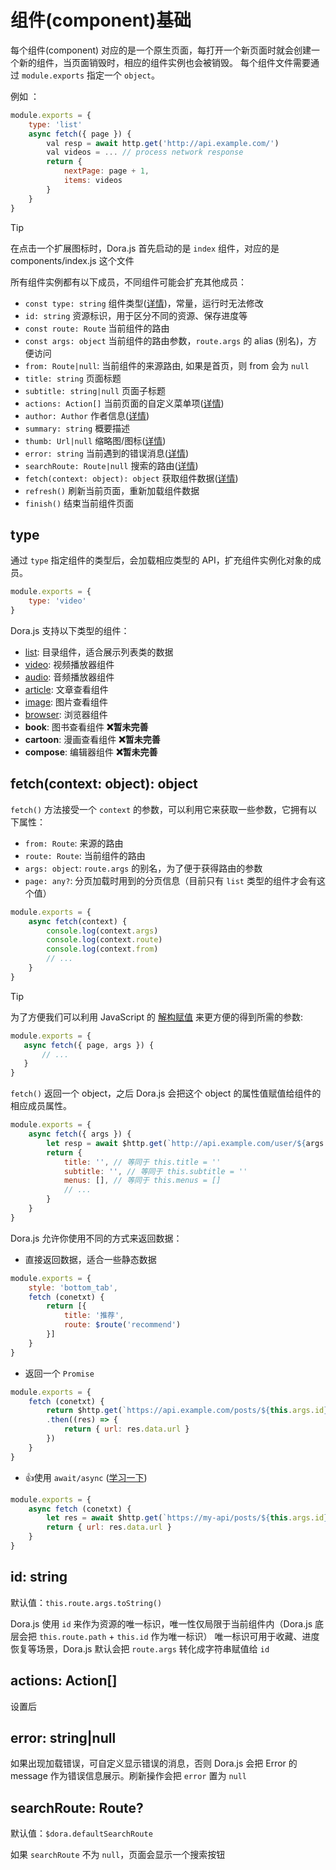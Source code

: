 # 组件(component)基础

每个组件(component) 对应的是一个原生页面，每打开一个新页面时就会创建一个新的组件，当页面销毁时，相应的组件实例也会被销毁。
每个组件文件需要通过 `module.exports` 指定一个 `object`。

例如 ：
```javascript
module.exports = {
    type: 'list'
    async fetch({ page }) {
        val resp = await http.get('http://api.example.com/')
        val videos = ... // process network response
        return {
            nextPage: page + 1,
            items: videos
        }
    }
}
```
> [!TIP]
> 在点击一个扩展图标时，Dora.js 首先启动的是 `index` 组件，对应的是 components/index.js 这个文件

<!-- 
> [!TIP]
> 下面的“自动继承”的意思是这些属性值可以从点击时的列表条目属性继承下来，比如你是从一个 `title` 为 'Hello World' 的列表条目点击进入这个组件的，那么这个组件的 `title` 在初始化时候就会设置为 'Hello World'。"n/a" 表示列表条目没有这个属性，无法继承。 -->

所有组件实例都有以下成员，不同组件可能会扩充其他成员：
 - `const type: string` 组件类型([详情](#type))，常量，运行时无法修改
 - `id: string` 资源标识，用于区分不同的资源、保存进度等
 - `const route: Route` 当前组件的路由
 - `const args: object` 当前组件的路由参数，`route.args` 的 alias (别名)，方便访问
 - `from: Route|null`: 当前组件的来源路由, 如果是首页，则 from 会为 `null`
 - `title: string` 页面标题
 - `subtitle: string|null` 页面子标题
 - `actions: Action[]` 当前页面的自定义菜单项([详情](#actions))
 - `author: Author` 作者信息([详情](api/struct#author))
 - `summary: string` 概要描述
 - `thumb: Url|null` 缩略图/图标([详情](api/struct#url))
 - `error: string` 当前遇到的错误消息([详情](#error-stringnull))
 - `searchRoute: Route|null` 搜索的路由([详情](#searchroute-route))
 - `fetch(context: object): object` 获取组件数据([详情](#fetchcontext-object-object))
 - `refresh()` 刷新当前页面，重新加载组件数据
 - `finish()` 结束当前组件页面
 
## type

通过 `type` 指定组件的类型后，会加载相应类型的 API，扩充组件实例化对象的成员。
```javascript
module.exports = {
    type: 'video'
}
```
Dora.js 支持以下类型的组件：
 - [list](/component/list): 目录组件，适合展示列表类的数据
 - [video](/component/video): 视频播放器组件
 - [audio](/component/audio): 音频播放器组件
 - [article](/component/article): 文章查看组件
 - [image](/component/image): 图片查看组件
 - [browser](/component/browser): 浏览器组件
 - __book__: 图书查看组件 **❌暂未完善**
 - __cartoon__: 漫画查看组件 **❌暂未完善**
 - __compose__: 编辑器组件 **❌暂未完善**


## fetch(context: object): object

`fetch()` 方法接受一个 `context` 的参数，可以利用它来获取一些参数，它拥有以下属性：
 - `from: Route`: 来源的路由
 - `route: Route`: 当前组件的路由
 - `args: object`: `route.args` 的别名，为了便于获得路由的参数
 - `page: any?`: 分页加载时用到的分页信息（目前只有 `list` 类型的组件才会有这个值）
```javascript
module.exports = {
    async fetch(context) {
        console.log(context.args)
        console.log(context.route)
        console.log(context.from)
        // ...
    }
}
```
> [!TIP]
> 为了方便我们可以利用 JavaScript 的 [解构赋值](https://developer.mozilla.org/zh-CN/docs/Web/JavaScript/Reference/Operators/Destructuring_assignment#%E8%A7%A3%E6%9E%84%E5%AF%B9%E8%B1%A1) 来更方便的得到所需的参数:
> ```javascript
> module.exports = {
>    async fetch({ page, args }) {
>        // ...
>    }
> }
>```

`fetch()` 返回一个 object，之后 Dora.js 会把这个 object 的属性值赋值给组件的相应成员属性。

```javascript
module.exports = {
    async fetch({ args }) {
        let resp = await $http.get(`http://api.example.com/user/${args.uid}`)
        return {
            title: '', // 等同于 this.title = ''
            subtitle: '', // 等同于 this.subtitle = ''
            menus: [], // 等同于 this.menus = []
            // ...
        }
    }
}
```
Dora.js 允许你使用不同的方式来返回数据：
 - 直接返回数据，适合一些静态数据

```javascript
module.exports = {
    style: 'bottom_tab',
    fetch (conetxt) {
        return [{
            title: '推荐',
            route: $route('recommend')
        }]
    }
}
```
 - 返回一个 `Promise`
```javascript
module.exports = {
    fetch (conetxt) {
        return $http.get(`https://api.example.com/posts/${this.args.id}`)
        .then((res) => {
            return { url: res.data.url }
        })
    }
}
```

 - 👍使用 `await/async` ([学习一下](https://javascript.info/async-await))
```javascript
module.exports = {
    async fetch (conetxt) {
        let res = await $http.get(`https://my-api/posts/${this.args.id}`)
        return { url: res.data.url }
    }
}
```

## id: string

默认值：`this.route.args.toString()`

Dora.js 使用 `id` 来作为资源的唯一标识，唯一性仅局限于当前组件内（Dora.js 底层会把 `this.route.path` + `this.id` 作为唯一标识）
唯一标识可用于收藏、进度恢复等场景，Dora.js 默认会把 `route.args` 转化成字符串赋值给 `id`

## actions: Action[]

设置后

## error: string|null

如果出现加载错误，可自定义显示错误的消息，否则 Dora.js 会把 Error 的 message 作为错误信息展示。刷新操作会把 `error` 置为 `null`

## searchRoute: Route?

默认值：`$dora.defaultSearchRoute`

如果 `searchRoute` 不为 `null`，页面会显示一个搜索按钮
